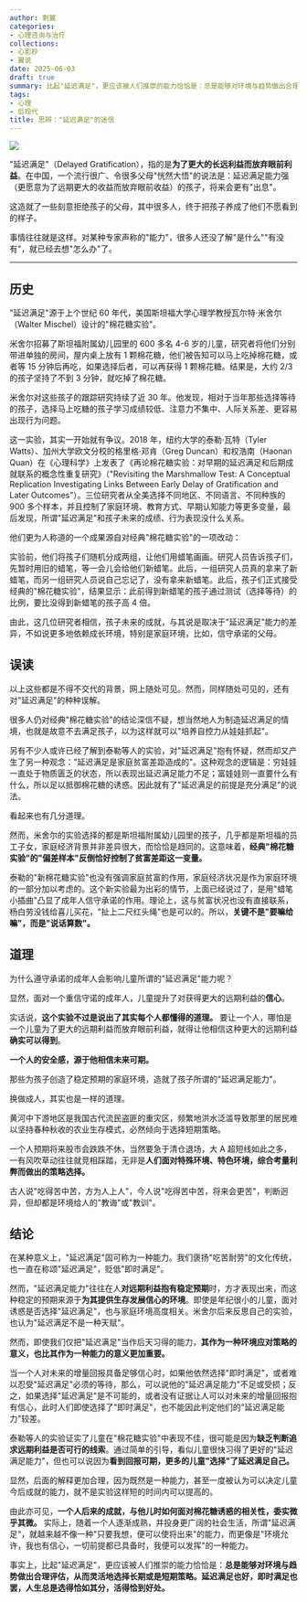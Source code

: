 ```yaml
---
author: 剩翼
categories:
- 心理咨询与治疗
collections:
- 心影抄
- 翼说
date: 2025-06-03
draft: true
summary: 比起"延迟满足"，更应该被人们推崇的能力恰恰是：总是能够对环境与趋势做出合理评估，从而灵活地选择长期或是短期策略。延迟满足也好，即时满足也罢，人生总是选得恰如其分，活得恰到好处。
tags:
- 心理
- 后现代
title: 思辨："延迟满足"的迷信
---
```


![](/img/yanchimanzu.jpg)

"延迟满足"（Delayed Gratification），指的是**为了更大的长远利益而放弃眼前利益**。在中国，一个流行很广、令很多父母"恍然大悟"的说法是：延迟满足能力强（更愿意为了远期更大的收益而放弃眼前收益）的孩子，将来会更有"出息"。

这造就了一些刻意拒绝孩子的父母，其中很多人，终于把孩子养成了他们不愿看到的样子。

事情往往就是这样。对某种专家声称的"能力"，很多人还没了解"是什么""有没有"，就已经去想"怎么办"了。

------------------------------------------------------------------------

## 历史

"延迟满足"源于上个世纪 60 年代，美国斯坦福大学心理学教授瓦尔特·米舍尔（Walter Mischel）设计的"棉花糖实验"。

米舍尔招募了斯坦福附属幼儿园里的 600 多名 4-6 岁的儿童，研究者将他们分别带进单独的房间，屋内桌上放有 1 颗棉花糖，他们被告知可以马上吃掉棉花糖，或者等 15 分钟后再吃，如果选择后者，可以再获得 1 颗棉花糖。结果是，大约 2/3 的孩子坚持了不到 3 分钟，就吃掉了棉花糖。

米舍尔对这些孩子的跟踪研究持续了近 30 年。他发现，相对于当年那些选择等待的孩子，选择马上吃糖的孩子学习成绩较低、注意力不集中、人际关系差、更容易出现行为问题。

这一实验，其实一开始就有争议。2018 年，纽约大学的泰勒·瓦特（Tyler Watts）、加州大学欧文分校的格里格·邓肯（Greg Duncan）和权浩南（Haonan Quan）在《心理科学》上发表了《再论棉花糖实验：对早期的延迟满足和后期成就联系的概念性重复研究》（"Revisiting the Marshmallow Test: A Conceptual Replication Investigating Links Between Early Delay of Gratification and Later Outcomes"）。三位研究者从全美选择不同地区、不同语言、不同种族的 900 多个样本，并且控制了家庭环境、教育方式、早期认知能力等更多变量，最后发现，所谓"延迟满足"和孩子未来的成绩、行为表现没什么关系。

他们更为人称道的一个成果源自对经典"棉花糖实验"的一项改动：

实验前，他们将孩子们随机分成两组，让他们用蜡笔画画。研究人员告诉孩子们，先暂时用旧的蜡笔，等一会儿会给他们新蜡笔。此后，一组研究人员真的拿来了新蜡笔，而另一组研究人员说自己忘记了，没有拿来新蜡笔。此后，孩子们正式接受经典的"棉花糖实验"，结果显示：此前得到新蜡笔的孩子通过测试（选择等待）的比例，要比没得到新蜡笔的孩子高 4 倍。

由此，这几位研究者相信，孩子未来的成就，与其说是取决于"延迟满足"能力的差异，不如说更多地依赖成长环境，特别是家庭环境，比如，信守承诺的父母。

## 误读

以上这些都是不得不交代的背景，网上随处可见。然而，同样随处可见的，还有对"延迟满足"的种种误解。

很多人仍对经典"棉花糖实验"的结论深信不疑，想当然地人为制造延迟满足的情境，也就是故意不去满足孩子，以为这样就可以"培养自控力从娃娃抓起"。

另有不少人或许已经了解到泰勒等人的实验，对"延迟满足"抱有怀疑，然而却又产生了另一种观念："延迟满足是家庭贫富差距造成的"。这种观念的逻辑是：穷娃娃一直处于物质匮乏的状态，所以表现出延迟满足能力不足；富娃娃则一直要什么有什么，所以足以抵御棉花糖的诱惑。因此就有了"延迟满足的前提是充分满足"的说法。

看起来也有几分道理。

然而，米舍尔的实验选择的都是斯坦福附属幼儿园里的孩子，几乎都是斯坦福的员工子女，家庭经济背景并非差异很大，而恰恰是趋同的。这意味着，**经典"棉花糖实验"的"偏差样本"反倒恰好控制了贫富差距这一变量。**

泰勒的"新棉花糖实验"也没有强调家庭贫富的作用，家庭经济状况是作为家庭环境的一部分加以考虑的。这个新实验最为出彩的情节，上面已经说过了，是用"蜡笔小插曲"凸显了成年人信守承诺的作用。理论上，这与贫富状况也没有直接联系，杨白劳没钱给喜儿买花，"扯上二尺红头绳"也是可以的。所以，**关键不是"要嘛给嘛"，而是"说话算数"。**

## 道理

为什么遵守承诺的成年人会影响儿童所谓的"延迟满足"能力呢？

显然，面对一个重信守诺的成年人，儿童提升了对获得更大的远期利益的**信心**。

实话说，**这个实验不过是说出了其实每个人都懂得的道理。** 要让一个人，哪怕是一个儿童为了更大的远期利益而放弃眼前利益，就得让他相信这种更大的远期利益**确实可以得到**。

**一个人的安全感，源于他相信未来可期。**

那些为孩子创造了稳定预期的家庭环境，造就了孩子所谓的"延迟满足能力"。

换做成人，其实也是一样的道理。

黄河中下游地区是我国古代流民盗匪的重灾区，频繁地洪水泛滥导致那里的居民难以坚持春种秋收的农业生存模式，必然倾向于选择短期策略。

一个人预期将来股市会跌跌不休，当然要急于清仓退场，大 A 超短线如此之多，一有风吹草动往往就竞相踩踏，无非是**人们面对特殊环境、特色环境，综合考量利弊而做出的策略选择。**

古人说"吃得苦中苦，方为人上人"，今人说"吃得苦中苦，将来会更苦"，判断迥异，但却都是环境给人的"教诲"或"教训"。

## 结论

在某种意义上，"延迟满足"固可称为一种能力。我们褒扬"吃苦耐劳"的文化传统，也一直在称颂"延迟满足"，贬低"即时满足"。

然而，"延迟满足能力"往往在人**对远期利益抱有稳定预期**时，方才表现出来，而这种稳定的预期来源于**为其提供生存发展信心的环境**。即使是年纪很小的儿童，面对诱惑是否选择"延迟满足"，也与家庭环境高度相关。米舍尔后来反思自己的实验，也认为"延迟满足不是一种天赋"。

然而，即使我们仅把"延迟满足"当作后天习得的能力，**其作为一种环境应对策略的意义，也比其作为一种能力的意义更加重要。**

当一个人对未来的增量回报具备足够信心时，如果他依然选择"即时满足"，或者难以忍受"延迟满足"必须的等待，那么，可以说他的"延迟满足能力"不足或受损；反之，如果选择"延迟满足"是不可能的，或者没有证据让人可以对未来的增量回报抱有信心，此时人们即使选择了"即时满足"，也不能因此判定他们的"延迟满足能力"较差。

泰勒等人的实验证实了儿童在"棉花糖实验"中表现不佳，很可能是因为**缺乏判断追求远期利益是否可行的线索**。通过简单的引导，看似儿童很快习得了更好的"延迟满足能力"，但也可以说因为**看到回报可期，更多的儿童"选择"了延迟满足自己。**

显然，后面的解释更加合理，因为既然是一种能力，甚至一度被认为可以决定儿童今后成就的能力，就不是实验这样短的时间内可以提高的。

由此亦可见，**一个人后来的成就，与他儿时如何面对棉花糖诱惑的相关性，委实微乎其微。** 实际上，随着一个人逐渐成熟，并投身更广阔的社会生活，所谓"延迟满足"，就越来越不像一种"只要我想，便可以使将出来"的能力，而更像是"环境允许，我也有信心，一切前提都已具备时，我便可以发挥"的一种能力。

事实上，比起"延迟满足"，更应该被人们推崇的能力恰恰是：**总是能够对环境与趋势做出合理评估，从而灵活地选择长期或是短期策略。延迟满足也好，即时满足也罢，人生总是选得恰如其分，活得恰到好处。**

